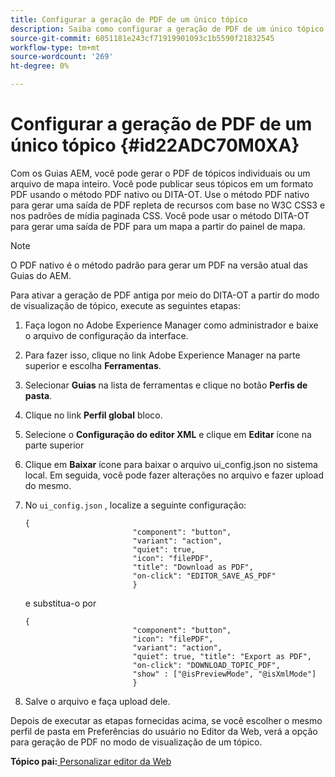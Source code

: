 ```yaml
---
title: Configurar a geração de PDF de um único tópico
description: Saiba como configurar a geração de PDF de um único tópico
source-git-commit: 6051181e243cf71919901093c1b5590f21832545
workflow-type: tm+mt
source-wordcount: '269'
ht-degree: 0%

---
```



# Configurar a geração de PDF de um único tópico {#id22ADC70M0XA}

Com os Guias AEM, você pode gerar o PDF de tópicos individuais ou um arquivo de mapa inteiro. Você pode publicar seus tópicos em um formato PDF usando o método PDF nativo ou DITA-OT. Use o método PDF nativo para gerar uma saída de PDF repleta de recursos com base no W3C CSS3 e nos padrões de mídia paginada CSS. Você pode usar o método DITA-OT para gerar uma saída de PDF para um mapa a partir do painel de mapa.

>[!NOTE]
>
> O PDF nativo é o método padrão para gerar um PDF na versão atual das Guias do AEM.

Para ativar a geração de PDF antiga por meio do DITA-OT a partir do modo de visualização de tópico, execute as seguintes etapas:

1. Faça logon no Adobe Experience Manager como administrador e baixe o arquivo de configuração da interface.

1. Para fazer isso, clique no link Adobe Experience Manager na parte superior e escolha **Ferramentas**.
1. Selecionar **Guias** na lista de ferramentas e clique no botão **Perfis de pasta**.
1. Clique no link **Perfil global** bloco.
1. Selecione o **Configuração do editor XML** e clique em **Editar** ícone na parte superior
1. Clique em **Baixar** ícone para baixar o arquivo ui\_config.json no sistema local. Em seguida, você pode fazer alterações no arquivo e fazer upload do mesmo.
1. No `ui_config.json` , localize a seguinte configuração:

   ```
   {
                           "component": "button",
                           "variant": "action",
                           "quiet": true,
                           "icon": "filePDF",
                           "title": "Download as PDF",
                           "on-click": "EDITOR_SAVE_AS_PDF"
                           }
   ```

   e substitua-o por

   ```
   {
                           "component": "button",
                           "icon": "filePDF",
                           "variant": "action",
                           "quiet": true, "title": "Export as PDF",
                           "on-click": "DOWNLOAD_TOPIC_PDF",
                           "show" : ["@isPreviewMode", "@isXmlMode"]
                           }
   ```

1. Salve o arquivo e faça upload dele.

Depois de executar as etapas fornecidas acima, se você escolher o mesmo perfil de pasta em Preferências do usuário no Editor da Web, verá a opção para geração de PDF no modo de visualização de um tópico.

**Tópico pai:**[ Personalizar editor da Web](conf-web-editor.md)

